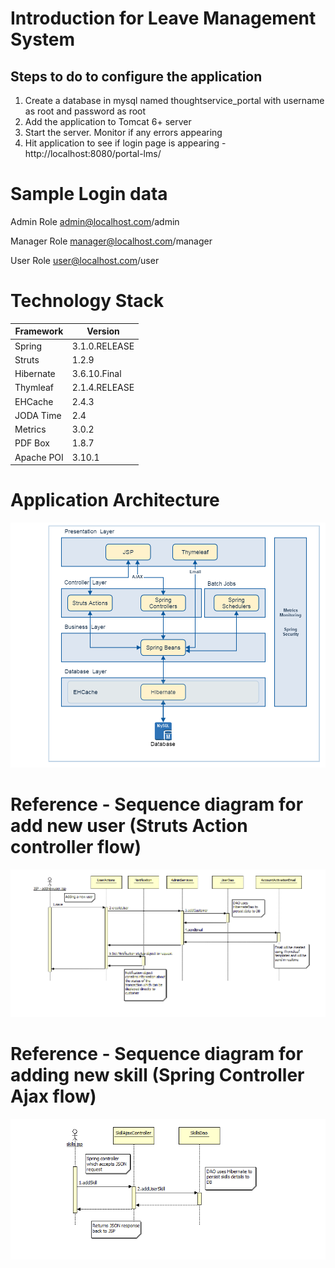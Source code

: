 # Introduction for Leave Management System

## Steps to do to configure the application

1. Create a database in mysql named thoughtservice_portal with username as root and password as root
2. Add the application to Tomcat 6+ server
3. Start the server. Monitor if any errors appearing
4. Hit application to see if login page is appearing - http://localhost:8080/portal-lms/


# Sample Login data

Admin Role
admin@localhost.com/admin

Manager Role
manager@localhost.com/manager

User Role
user@localhost.com/user

# Technology Stack

| Framework | Version |
| -------- | -------- |
| Spring   | 3.1.0.RELEASE  |
| Struts | 1.2.9 |
| Hibernate | 3.6.10.Final |
| Thymleaf | 2.1.4.RELEASE |
| EHCache | 2.4.3 |
| JODA Time | 2.4 |
| Metrics | 3.0.2 |
| PDF Box | 1.8.7 |
| Apache POI | 3.10.1 |

# Application Architecture
![Portal Architecture](docs/portal-architecture.png)

# Reference - Sequence diagram for add new user (Struts Action controller flow)
![Add new user sequence diagram](docs/add-new-user-sequence.png)

# Reference - Sequence diagram for adding new skill (Spring Controller Ajax flow)
![Add skill sequence diagram](docs/add-new-skill-ajax-sequence.png)
